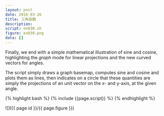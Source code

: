 ```yaml
---
layout: post
date: 2016-03-26
title: 三角函数
description:
script: ex030.sh
figure: ex030.png
data: []
---
```


Finally, we end with a simple mathematical illustration of sine and
cosine, highlighting the *graph* mode for linear projections and the new
curved vectors for angles.

The script simply draws a graph basemap, computes sine and cosine and
plots them as lines, then indicates on a circle that these quantities
are simply the projections of an unit vector on the x- and y-axis, at
the given angle.

{% highlight bash %}
{% include {{page.script}} %}
{% endhighlight %}

![]({{ page.id }}/{{ page.figure }})
